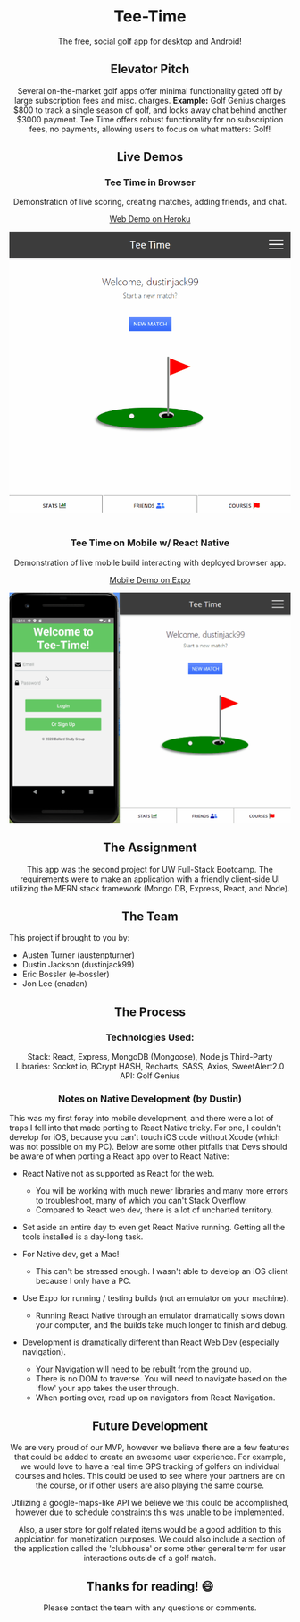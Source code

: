 <div align="center">

# Tee-Time

The free, social golf app for desktop and Android!

## Elevator Pitch
Several on-the-market golf apps offer minimal functionality gated off by large subscription fees and misc. charges.
<b>Example:</b> Golf Genius charges $800 to track a single season of golf, and locks away chat behind another $3000 payment.
Tee Time offers robust functionality for no subscription fees, no payments, allowing users to focus on what matters: Golf!


## Live Demos

<h3>Tee Time in Browser</h3>
<p>Demonstration of live scoring, creating matches, adding friends, and chat.</p>


  <a :target="_blank" href="https://tee-time-seattle.herokuapp.com/">Web Demo on Heroku</a>


  <img src="./tee-time-demo.gif" />


<br>
<br>

<h3>Tee Time on Mobile w/ React Native</h3>
<p>Demonstration of live mobile build interacting with deployed browser app.</p>


  <a :target="_blank" href="https://exp.host/@dustinjack99/tee-time-nat">Mobile Demo on Expo</a>


  <img src="./tee-time-nat-demo.gif" />



## The Assignment
This app was the second project for UW Full-Stack Bootcamp. The requirements were to make an application with a friendly client-side UI utilizing the MERN stack framework (Mongo DB, Express, React, and Node). 
	
## The Team

<div align="left">
This project if brought to you by:

- Austen Turner (austenpturner)
- Dustin Jackson (dustinjack99)
- Eric Bossler (e-bossler)
- Jon Lee (enadan)
</div>

## The Process
### Technologies Used:
Stack: React, Express, MongoDB (Mongoose), Node.js
Third-Party Libraries: Socket.io, BCrypt HASH, Recharts, SASS, Axios, SweetAlert2.0
API: Golf Genius


	
### Notes on Native Development (by Dustin)

<div align="left">
This was my first foray into mobile development, and there were a lot of traps I fell into that made porting to React Native tricky. For one, I couldn't develop for iOS, because you can't touch iOS code without Xcode (which was not possible on my PC). Below are some other pitfalls that Devs should be aware of when porting a React app over to React Native:

+ React Native not as supported as React for the web.
	- You will be working with much newer libraries and many
	more errors to troubleshoot, many of which you can't Stack Overflow.
  - Compared to React web dev, there is a lot of uncharted territory.
	
+ Set aside an entire day to even get React Native running. Getting
all the tools installed is a day-long task.

+ For Native dev, get a Mac!
	- This can't be stressed enough. I wasn't able to develop an iOS client
  because I only have a PC.

+ Use Expo for running / testing builds (not an emulator on your machine).
	- Running React Native through an emulator dramatically slows down your 
  computer, and the builds take much longer to finish and debug.

+ Development is dramatically different than React Web Dev (especially navigation).
	- Your Navigation will need to be rebuilt from the ground up.
	- There is no DOM to traverse. You will need to navigate based on the
  'flow' your app takes the user through.
	- When porting over, read up on navigators from React Navigation.
</div>

## Future Development
We are very proud of our MVP, however we believe there are a few features that could be added to create an awesome user experience. For example, we would love to have a real time GPS tracking of golfers on individual courses and holes. This could be used to see where your partners are on the course, or if other users are also playing the same course. 

Utilizing a google-maps-like API we believe we this could be accomplished, however due to schedule constraints this was unable to be implemented.

Also, a user store for golf related items would be a good addition to this applciation for monetization purposes. We could also include a section of the application called the 'clubhouse' or some other general term for user interactions outside of a golf match. 

## Thanks for reading! :smile:
Please contact the team with any questions or comments.
</div>
